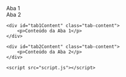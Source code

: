 <!-- index.html -->
<!DOCTYPE html>
<html lang="en">
<head>
    <meta charset="UTF-8">
    <meta name="viewport" content="width=device-width, initial-scale=1.0">
    <title>Meu Site</title>
    <link rel="stylesheet" href="styles.css">
</head>
<body>
    <div class="tab" onclick="openTab('tab1')">Aba 1</div>
    <div class="tab" onclick="openTab('tab2')">Aba 2</div>

    <div id="tab1Content" class="tab-content">
        <p>Conteúdo da Aba 1</p>
    </div>

    <div id="tab2Content" class="tab-content">
        <p>Conteúdo da Aba 2</p>
    </div>

    <script src="script.js"></script>
</body>
</html>
